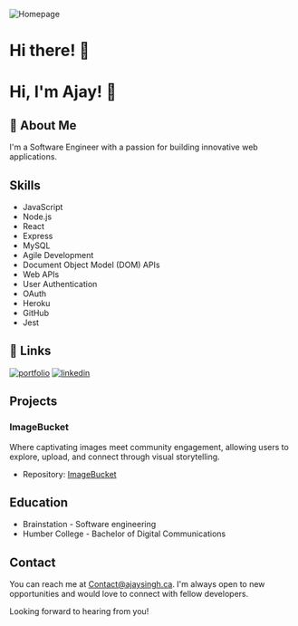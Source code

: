 


![Homepage](https://i.imgur.com/4Fv5kz2.gif)



# Hi there! 👋


# Hi, I'm Ajay! 👋


## 🚀 About Me
I'm a Software Engineer with a passion for building innovative web applications. 

## Skills

- JavaScript
- Node.js
- React
- Express
- MySQL
- Agile Development
- Document Object Model (DOM) APIs
- Web APIs
- User Authentication
- OAuth
- Heroku
- GitHub
- Jest

## 🔗 Links
[![portfolio](https://img.shields.io/badge/my_portfolio-000?style=for-the-badge&logo=ko-fi&logoColor=white)](https://www.ajaysingh.ca//)
[![linkedin](https://img.shields.io/badge/linkedin-0A66C2?style=for-the-badge&logo=linkedin&logoColor=white)](https://www.linkedin.com/in/singhajay//)


## Projects

### ImageBucket

Where captivating images meet community engagement, allowing users to explore, upload, and connect through visual storytelling.

- Repository: [ImageBucket](https://github.com/KappaTrooper/Imagebucket-frontend)






## Education

- Brainstation - Software engineering
- Humber College - Bachelor of Digital Communications

## Contact

You can reach me at Contact@ajaysingh.ca. I'm always open to new opportunities and would love to connect with fellow developers.

Looking forward to hearing from you!

